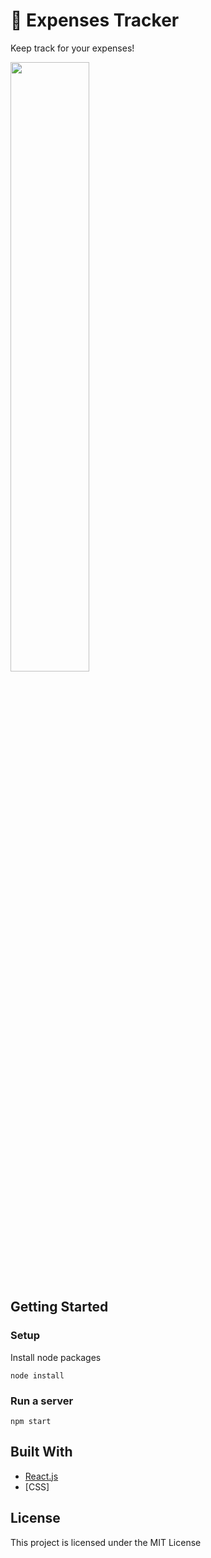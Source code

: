 # 💸 Expenses Tracker

Keep track for your expenses!

<img src="https://user-images.githubusercontent.com/66011769/208371332-cdf5e0a3-8332-4fc5-b49e-8078ce9654fa.png" width=50% height=50%>


<br>
   

## Getting Started
### Setup

Install node packages
```
node install
```

### Run a server
```
npm start
```

## Built With
- [React.js](https://react.org/)
- [CSS]

## License
This project is licensed under the MIT License
